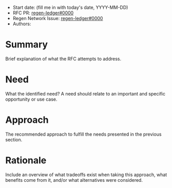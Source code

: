 - Start date: (fill me in with today's date, YYYY-MM-DD)
- RFC PR: [regen-ledger#0000](https://github.com/regen-network/regen-ledger/pull/0000)
- Regen Network Issue: [regen-ledger#0000](https://github.com/regen-network/regen-ledger/issues/0000)
- Authors:

# Summary

Brief explanation of what the RFC attempts to address.

# Need

What the identified need? A need should relate to an important and specific opportunity or use case.

# Approach

The recommended approach to fulfill the needs presented in the previous section.

# Rationale

Include an overview of what tradeoffs exist when taking this approach, what benefits come from it, and/or what alternatives were considered.
